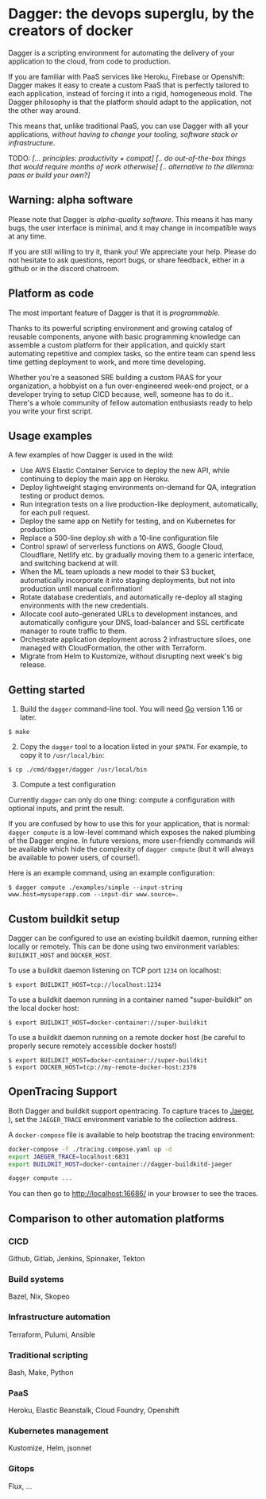 # Dagger: the devops superglu, by the creators of docker

Dagger is a scripting environment for automating the delivery of your application to the cloud,
from code to production.

If you are familiar with PaaS services like Heroku, Firebase or Openshift:
Dagger makes it easy to create a custom PaaS that is perfectly tailored to each application,
instead of forcing it into a rigid, homogeneous mold. The Dagger philosophy
is that the platform should adapt to the application, not the other way around.

This means that, unlike traditional PaaS, you can use Dagger with all your applications,
*without having to change your tooling, software stack or infrastructure*.

TODO:
*[... principles: productivity + compat]*
*[.. do out-of-the-box things that would require months of work otherwise]*
*[.. alternative to the dilemna: paas or build your own?]*

## Warning: alpha software

Please note that Dagger is *alpha-quality software*. This means it has many bugs,
the user interface is minimal, and it may change in incompatible ways at any time.

If you are still willing to try it, thank you! We appreciate your help.
Please do not hesitate to ask questions, report bugs, or share feedback,
either in a github or in the discord chatroom.


## Platform as code

The most important feature of Dagger is that it is *programmable*.

Thanks to its powerful scripting environment and growing catalog of reusable components,
anyone with basic programming knowledge can assemble a custom platform for their application,
and quickly start automating repetitive and complex tasks, so the entire team can spend
less time getting deployment to work, and more time developing.

Whether you're a seasoned SRE building a custom PAAS for your organization, a hobbyist on a fun
over-engineered week-end project, or a developer trying to setup CICD because, well, someone has to do it..
There's a whole community of fellow automation enthusiasts ready to help you write your first script.


## Usage examples

A few examples of how Dagger is used in the wild:

- Use AWS Elastic Container Service to deploy the new API, while continuing to deploy the main app on Heroku.
- Deploy lightweight staging environments on-demand for QA, integration testing or product demos.
- Run integration tests on a live production-like deployment, automatically, for each pull request.
- Deploy the same app on Netlify for testing, and on Kubernetes for production
- Replace a 500-line deploy.sh with a 10-line configuration file
- Control sprawl of serverless functions on AWS, Google Cloud, Cloudflare, Netlify etc. by gradually
    moving them to a generic interface, and switching backend at will.
- When the ML team uploads a new model to their S3 bucket, automatically incorporate it into staging
    deployments, but not into production until manual confirmation!
- Rotate database credentials, and automatically re-deploy all staging environments with the new credentials.
- Allocate cool auto-generated URLs to development instances, and automatically configure your DNS,
	load-balancer and SSL certificate manager to route traffic to them.
- Orchestrate application deployment across 2 infrastructure siloes, one managed with CloudFormation, the other with Terraform.
- Migrate from Helm to Kustomize, without disrupting next week's big release.


## Getting started

1. Build the `dagger` command-line tool. You will need [Go](https://golang.org) version 1.16 or later.

```
$ make
```

2. Copy the `dagger` tool to a location listed in your `$PATH`. For example, to copy it to `/usr/local/bin`:

```
$ cp ./cmd/dagger/dagger /usr/local/bin
```

3. Compute a test configuration

Currently `dagger` can only do one thing: compute a configuration with optional inputs, and print the result.

If you are confused by how to use this for your application, that is normal: `dagger compute` is a low-level command
which exposes the naked plumbing of the Dagger engine. In future versions, more user-friendly commands will be available
which hide the complexity of `dagger compute` (but it will always be available to power users, of course!).

Here is an example command, using an example configuration:

```
$ dagger compute ./examples/simple --input-string www.host=mysuperapp.com --input-dir www.source=.
```


## Custom buildkit setup

Dagger can be configured to use an existing buildkit daemon, running either locally or remotely. This can be done using two environment variables: `BUILDKIT_HOST` and `DOCKER_HOST`.

To use a buildkit daemon listening on TCP port `1234` on localhost:

```
$ export BUILDKIT_HOST=tcp://localhost:1234
```

To use a buildkit daemon running in a container named "super-buildkit" on the local docker host:

```
$ export BUILDKIT_HOST=docker-container://super-buildkit
```

To use a buildkit daemon running on a remote docker host (be careful to properly secure remotely accessible docker hosts!)

```
$ export BUILDKIT_HOST=docker-container://super-buildkit
$ export DOCKER_HOST=tcp://my-remote-docker-host:2376
```

## OpenTracing Support

Both Dagger and buildkit support opentracing. To capture traces to
[Jaeger](https://github.com/jaegertracing/jaeger), ), set the `JAEGER_TRACE` environment variable to the collection address.

A `docker-compose` file is available to help bootstrap the tracing environment:

```sh
docker-compose -f ./tracing.compose.yaml up -d
export JAEGER_TRACE=localhost:6831
export BUILDKIT_HOST=docker-container://dagger-buildkitd-jaeger

dagger compute ...
```

You can then go to [http://localhost:16686/](http://localhost:16686/) in your browser to see the traces.

## Comparison to other automation platforms


### CICD

Github, Gitlab, Jenkins, Spinnaker, Tekton

### Build systems

Bazel, Nix, Skopeo

### Infrastructure automation

Terraform, Pulumi, Ansible

### Traditional scripting

Bash, Make, Python

### PaaS

Heroku, Elastic Beanstalk, Cloud Foundry, Openshift

### Kubernetes management

Kustomize, Helm, jsonnet

### Gitops

Flux, ...



